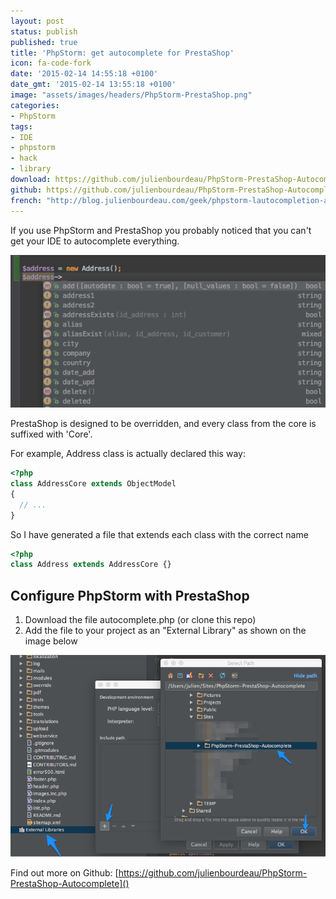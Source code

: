 ```yaml
---
layout: post
status: publish
published: true
title: 'PhpStorm: get autocomplete for PrestaShop'
icon: fa-code-fork
date: '2015-02-14 14:55:18 +0100'
date_gmt: '2015-02-14 13:55:18 +0100'
image: "assets/images/headers/PhpStorm-PrestaShop.png"
categories:
- PhpStorm
tags:
- IDE
- phpstorm
- hack
- library
download: https://github.com/julienbourdeau/PhpStorm-PrestaShop-Autocomplete/archive/master.zip
github: https://github.com/julienbourdeau/PhpStorm-PrestaShop-Autocomplete
french: "http://blog.julienbourdeau.com/geek/phpstorm-lautocompletion-avec-prestashop/"
---
```


If you use PhpStorm and PrestaShop you probably noticed that you can't get your IDE to autocomplete everything.

![phpstorm-prestashop-autocomplete-screenshot](/assets/images/content/2015/phpstorm-prestashop-autocomplete-screenshot.png)

PrestaShop is designed to be overridden, and every class from the core is suffixed with 'Core'.

For example, Address class is actually declared this way:

```php
<?php
class AddressCore extends ObjectModel
{
  // ...
}
```

So I have generated a file that extends each class with the correct name

```php
<?php
class Address extends AddressCore {}
```

## Configure PhpStorm with PrestaShop

1. Download the file autocomplete.php (or clone this repo)
1. Add the file to your project as an "External Library" as shown on the image below

![how-to-get-phpstorm-autocomplete-prestashop](/assets/images/content/2015/how-to-get-phpstorm-autocomplete-prestashop.png)

Find out more on Github: [https://github.com/julienbourdeau/PhpStorm-PrestaShop-Autocomplete]()
